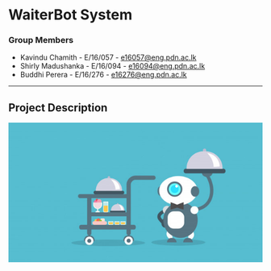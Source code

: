 # WaiterBot System

### Group Members
- Kavindu Chamith - E/16/057 - e16057@eng.pdn.ac.lk
- Shirly Madushanka - E/16/094 - e16094@eng.pdn.ac.lk
- Buddhi Perera - E/16/276 - e16276@eng.pdn.ac.lk

<hr>

## Project Description

![](images/main.jpg)

